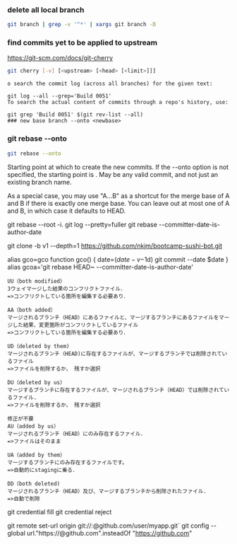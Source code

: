 ### delete all local branch

```sh
git branch | grep -v '^*' | xargs git branch -D
```

### find commits yet to be applied to upstream

https://git-scm.com/docs/git-cherry

```sh
git cherry [-v] [<upstream> [<head> [<limit>]]]

```

```
o search the commit log (across all branches) for the given text:

git log --all --grep='Build 0051'
To search the actual content of commits through a repo's history, use:

git grep 'Build 0051' $(git rev-list --all)
### new base branch --onto <newbase>

```

### git rebase --onto

```sh
git rebase --onto
```

Starting point at which to create the new commits. If the --onto option is not specified, the starting point is <upstream>. May be any valid commit, and not just an existing branch name.

As a special case, you may use "A...B" as a shortcut for the merge base of A and B if there is exactly one merge base. You can leave out at most one of A and B, in which case it defaults to HEAD.

git rebase --root -i.
git log --pretty=fuller
git rebase --committer-date-is-author-date

git clone -b v1 --depth=1 https://github.com/nkjm/bootcamp-sushi-bot.git

alias gco=gco
function gco() {
date=$(date -v -$1d)
git commit --date $date
}
alias gcoa='git rebase HEAD~ --committer-date-is-author-date'

```
UU（both modified）
3ウェイマージした結果のコンフリクトファイル．
=>コンフリクトしている箇所を編集する必要あり．

AA（both added）
マージされるブランチ（HEAD）にあるファイルと、マージするブランチにあるファイルをマージした結果、変更箇所がコンフリクトしているファイル
=>コンフリクトしている箇所を編集する必要あり．

UD（deleted by them)
マージされるブランチ（HEAD)に存在するファイルが、マージするブランチでは削除されているファイル
=>ファイルを削除するか， 残すか選択

DU（deleted by us）
マージするブランチに存在するファイルが、マージされるブランチ（HEAD）では削除されているファイル.
=>ファイルを削除するか， 残すか選択

修正が不要
AU（added by us）
マージされるブランチ（HEAD）にのみ存在するファイル．
=>ファイルはそのまま

UA（added by them）
マージするブランチにのみ存在するファイルです。
=>自動的にstagingに乗る．

DD（both deleted)
マージされるブランチ（HEAD）及び、マージするブランチから削除されたファイル.
=>自動で削除
```

git credential fill
git credential reject

git remote set-url origin git://<userid>:<passwd>@github.com/user/myapp.git`
git config --global url."https://<userid>@github.com".insteadOf "https://github.com"

